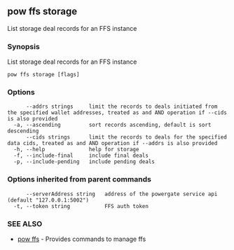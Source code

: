 ## pow ffs storage

List storage deal records for an FFS instance

### Synopsis

List storage deal records for an FFS instance

```
pow ffs storage [flags]
```

### Options

```
      --addrs strings     limit the records to deals initiated from  the specified wallet addresses, treated as and AND operation if --cids is also provided
  -a, --ascending         sort records ascending, default is sort descending
      --cids strings      limit the records to deals for the specified data cids, treated as and AND operation if --addrs is also provided
  -h, --help              help for storage
  -f, --include-final     include final deals
  -p, --include-pending   include pending deals
```

### Options inherited from parent commands

```
      --serverAddress string   address of the powergate service api (default "127.0.0.1:5002")
  -t, --token string           FFS auth token
```

### SEE ALSO

* [pow ffs](pow_ffs.md)	 - Provides commands to manage ffs

